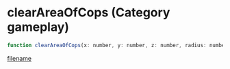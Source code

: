 # clearAreaOfCops (Category gameplay)

```js
function clearAreaOfCops(x: number, y: number, z: number, radius: number, flags: number): void
```

[filename](clearAreaOfCops_m.md ':include')